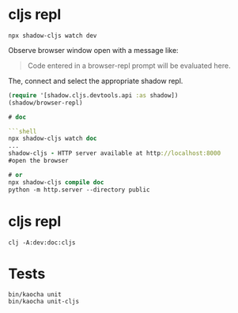 # cljs repl

```shell
npx shadow-cljs watch dev
```

Observe browser window open with a message like:
> Code entered in a browser-repl prompt will be evaluated here.

The, connect and select the appropriate shadow repl.

```clojure
(require '[shadow.cljs.devtools.api :as shadow])
(shadow/browser-repl)

# doc

```shell
npx shadow-cljs watch doc
...
shadow-cljs - HTTP server available at http://localhost:8000
#open the browser

# or
npx shadow-cljs compile doc
python -m http.server --directory public
```

# cljs repl

```
clj -A:dev:doc:cljs
```

# Tests

```shell
bin/kaocha unit
bin/kaocha unit-cljs
```
